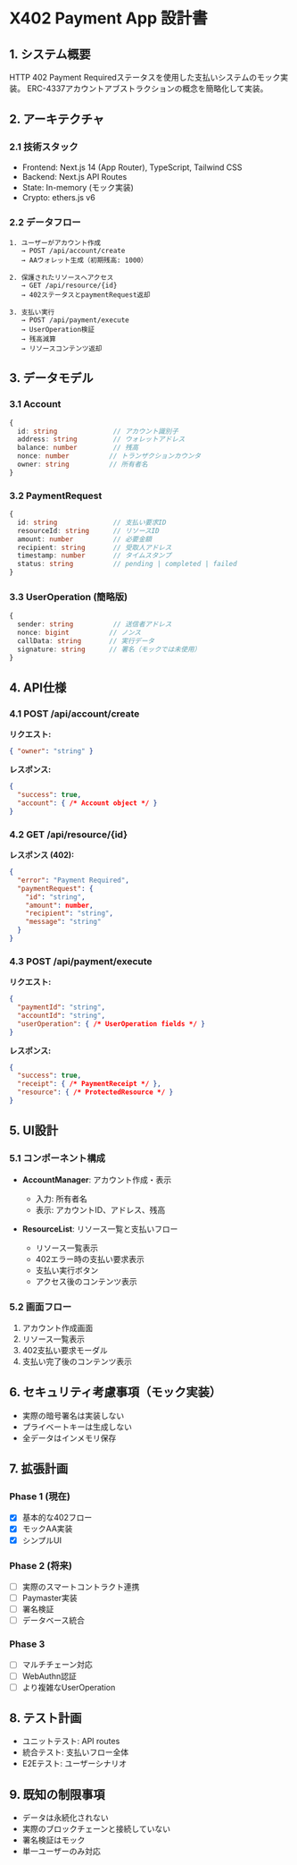 # X402 Payment App 設計書

## 1. システム概要
HTTP 402 Payment Requiredステータスを使用した支払いシステムのモック実装。
ERC-4337アカウントアブストラクションの概念を簡略化して実装。

## 2. アーキテクチャ

### 2.1 技術スタック
- Frontend: Next.js 14 (App Router), TypeScript, Tailwind CSS
- Backend: Next.js API Routes
- State: In-memory (モック実装)
- Crypto: ethers.js v6

### 2.2 データフロー
```
1. ユーザーがアカウント作成
   → POST /api/account/create
   → AAウォレット生成（初期残高: 1000）

2. 保護されたリソースへアクセス
   → GET /api/resource/{id}
   → 402ステータスとpaymentRequest返却

3. 支払い実行
   → POST /api/payment/execute
   → UserOperation検証
   → 残高減算
   → リソースコンテンツ返却
```

## 3. データモデル

### 3.1 Account
```typescript
{
  id: string              // アカウント識別子
  address: string         // ウォレットアドレス
  balance: number         // 残高
  nonce: number          // トランザクションカウンタ
  owner: string          // 所有者名
}
```

### 3.2 PaymentRequest
```typescript
{
  id: string              // 支払い要求ID
  resourceId: string      // リソースID
  amount: number          // 必要金額
  recipient: string       // 受取人アドレス
  timestamp: number       // タイムスタンプ
  status: string          // pending | completed | failed
}
```

### 3.3 UserOperation (簡略版)
```typescript
{
  sender: string          // 送信者アドレス
  nonce: bigint          // ノンス
  callData: string       // 実行データ
  signature: string      // 署名（モックでは未使用）
}
```

## 4. API仕様

### 4.1 POST /api/account/create
**リクエスト:**
```json
{ "owner": "string" }
```
**レスポンス:**
```json
{
  "success": true,
  "account": { /* Account object */ }
}
```

### 4.2 GET /api/resource/{id}
**レスポンス (402):**
```json
{
  "error": "Payment Required",
  "paymentRequest": {
    "id": "string",
    "amount": number,
    "recipient": "string",
    "message": "string"
  }
}
```

### 4.3 POST /api/payment/execute
**リクエスト:**
```json
{
  "paymentId": "string",
  "accountId": "string",
  "userOperation": { /* UserOperation fields */ }
}
```
**レスポンス:**
```json
{
  "success": true,
  "receipt": { /* PaymentReceipt */ },
  "resource": { /* ProtectedResource */ }
}
```

## 5. UI設計

### 5.1 コンポーネント構成
- **AccountManager**: アカウント作成・表示
  - 入力: 所有者名
  - 表示: アカウントID、アドレス、残高
  
- **ResourceList**: リソース一覧と支払いフロー
  - リソース一覧表示
  - 402エラー時の支払い要求表示
  - 支払い実行ボタン
  - アクセス後のコンテンツ表示

### 5.2 画面フロー
1. アカウント作成画面
2. リソース一覧表示
3. 402支払い要求モーダル
4. 支払い完了後のコンテンツ表示

## 6. セキュリティ考慮事項（モック実装）
- 実際の暗号署名は実装しない
- プライベートキーは生成しない
- 全データはインメモリ保存

## 7. 拡張計画

### Phase 1 (現在)
- [x] 基本的な402フロー
- [x] モックAA実装
- [x] シンプルUI

### Phase 2 (将来)
- [ ] 実際のスマートコントラクト連携
- [ ] Paymaster実装
- [ ] 署名検証
- [ ] データベース統合

### Phase 3
- [ ] マルチチェーン対応
- [ ] WebAuthn認証
- [ ] より複雑なUserOperation

## 8. テスト計画
- ユニットテスト: API routes
- 統合テスト: 支払いフロー全体
- E2Eテスト: ユーザーシナリオ

## 9. 既知の制限事項
- データは永続化されない
- 実際のブロックチェーンと接続していない
- 署名検証はモック
- 単一ユーザーのみ対応